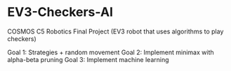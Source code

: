 # EV3-Checkers-AI
COSMOS C5 Robotics Final Project (EV3 robot that uses algorithms to play checkers)

Goal 1: Strategies + random movement
Goal 2: Implement minimax with alpha-beta pruning
Goal 3: Implement machine learning 
